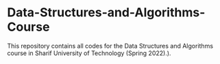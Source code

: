 # Data-Structures-and-Algorithms-Course
This repository contains all codes for the Data Structures and Algorithms course in Sharif University of Technology (Spring 2022).).
